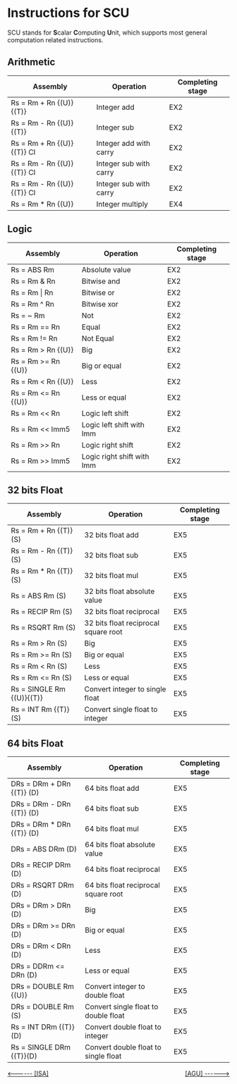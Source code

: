 # Instructions for SCU
SCU stands for **S**calar **C**omputing **U**nit, which supports most general computation related instructions.

## Arithmetic

| Assembly                      | Operation                     |  Completing stage |
| ------------------------------| ----------------              | ---------------   |
| Rs = Rm + Rn {(U)} {(T)}      | Integer add                   |   EX2             | 
| Rs = Rm - Rn {(U)} {(T)}      | Integer sub                   |   EX2             | 
| Rs = Rm + Rn {(U)} {(T)} CI   | Integer add with carry        |   EX2             | 
| Rs = Rm - Rn {(U)} {(T)} CI   | Integer sub with carry        |   EX2             | 
| Rs = Rm - Rn {(U)} {(T)} CI   | Integer sub with carry        |   EX2             | 
| Rs = Rm * Rn {(U)}            | Integer multiply              |   EX4             | 

## Logic

| Assembly                      | Operation                     |  Completing stage |
| ------------------------------| ----------------              | ---------------   |
| Rs = ABS Rm                   | Absolute value                |   EX2             | 
| Rs = Rm & Rn                  | Bitwise and                   |   EX2             | 
| Rs = Rm &#124; Rn             | Bitwise or                    |   EX2             | 
| Rs = Rm ^ Rn                  | Bitwise xor                   |   EX2             | 
| Rs = ~ Rm                     | Not                           |   EX2             | 
| Rs = Rm == Rn                 | Equal                         |   EX2             | 
| Rs = Rm != Rn                 | Not Equal                     |   EX2             | 
| Rs = Rm >  Rn {(U)}           | Big                           |   EX2             | 
| Rs = Rm >= Rn {(U)}           | Big or equal                  |   EX2             | 
| Rs = Rm <  Rn {(U)}           | Less                          |   EX2             | 
| Rs = Rm <= Rn {(U)}           | Less or equal                 |   EX2             | 
| Rs = Rm \<\< Rn               | Logic left shift              |   EX2             | 
| Rs = Rm \<\< Imm5             | Logic left shift with Imm     |   EX2             | 
| Rs = Rm \>\> Rn               | Logic right shift             |   EX2             | 
| Rs = Rm \>\> Imm5             | Logic right shift with Imm    |   EX2             | 

## 32 bits Float

| Assembly                      | Operation                                 |  Completing stage |
| ------------------------------| ----------------                          | ---------------   |
| Rs = Rm + Rn {(T)} (S)        | 32 bits float add                         |   EX5             | 
| Rs = Rm - Rn {(T)} (S)        | 32 bits float sub                         |   EX5             | 
| Rs = Rm * Rn {(T)} (S)        | 32 bits float mul                         |   EX5             | 
| Rs = ABS Rm        (S)        | 32 bits float absolute value              |   EX5             | 
| Rs = RECIP Rm      (S)        | 32 bits float reciprocal                  |   EX5             | 
| Rs = RSQRT Rm      (S)        | 32 bits float reciprocal square root      |   EX5             | 
| Rs = Rm >  Rn      (S)        | Big                                       |   EX5             | 
| Rs = Rm >= Rn      (S)        | Big or equal                              |   EX5             | 
| Rs = Rm <  Rn      (S)        | Less                                      |   EX5             | 
| Rs = Rm <= Rn      (S)        | Less or equal                             |   EX5             | 
| Rs = SINGLE Rm {(U)}{(T)}     | Convert integer to single float           |   EX5             | 
| Rs = INT    Rm {(T)}(S)       | Convert single float to integer           |   EX5             | 

## 64 bits Float

| Assembly                      | Operation                                 |  Completing stage |
| ------------------------------| ----------------                          | ---------------   |
| DRs = DRm + DRn {(T)} (D)     | 64 bits float add                         |   EX5             | 
| DRs = DRm - DRn {(T)} (D)     | 64 bits float sub                         |   EX5             | 
| DRs = DRm * DRn {(T)} (D)     | 64 bits float mul                         |   EX5             | 
| DRs = ABS DRm         (D)     | 64 bits float absolute value              |   EX5             | 
| DRs = RECIP DRm       (D)     | 64 bits float reciprocal                  |   EX5             | 
| DRs = RSQRT DRm       (D)     | 64 bits float reciprocal square root      |   EX5             | 
| DRs = DRm >  DRn      (D)     | Big                                       |   EX5             | 
| DRs = DRm >= DRn      (D)     | Big or equal                              |   EX5             | 
| DRs = DRm <  DRn      (D)     | Less                                      |   EX5             | 
| DRs = DDRm <= DRn     (D)     | Less or equal                             |   EX5             | 
| DRs = DOUBLE  Rm {(U)}        | Convert integer to double float           |   EX5             | 
| DRs = DOUBLE  Rm      (S)     | Convert single float to double float      |   EX5             | 
|  Rs = INT    DRm {(T)}(D)     | Convert double float to integer           |   EX5             | 
| Rs  = SINGLE DRm {(T)}(D)     | Convert double float to single float      |   EX5             | 

[\<------ \[ISA\]](ISA)         <span style="float:right">  [\[AGU\] ------>](AGU) </span>
